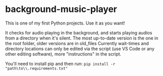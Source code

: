 # background-music-player

This is one of my first Python projects.
Use it as you want!

It checks for audio playing in the background, and starts playing audios from a directory when it's silent.
The most up-to-date version is the one in the root folder, older versions are in old_files
Currently wait-times and directory locations can only be edited via the script (use VS Code or any other editing software),
more "instructions" in the script.

You'll need to install pip and then run:
``pip install -r "path\to\\.requirements.txt"``
